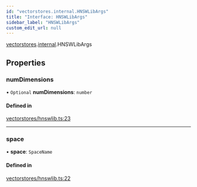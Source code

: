 ```yaml
---
id: "vectorstores.internal.HNSWLibArgs"
title: "Interface: HNSWLibArgs"
sidebar_label: "HNSWLibArgs"
custom_edit_url: null
---
```


[vectorstores](../modules/vectorstores.md).[internal](../modules/vectorstores.internal.md).HNSWLibArgs

## Properties

### numDimensions

• `Optional` **numDimensions**: `number`

#### Defined in

[vectorstores/hnswlib.ts:23](https://github.com/hwchase17/langchainjs/blob/46f8b74/langchain/vectorstores/hnswlib.ts#L23)

___

### space

• **space**: `SpaceName`

#### Defined in

[vectorstores/hnswlib.ts:22](https://github.com/hwchase17/langchainjs/blob/46f8b74/langchain/vectorstores/hnswlib.ts#L22)
